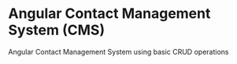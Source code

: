 # Angular Contact Management System (CMS)
Angular Contact Management System using basic CRUD operations
